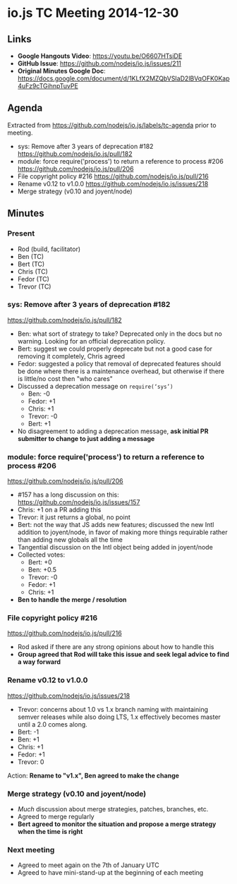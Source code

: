 # io.js TC Meeting 2014-12-30

## Links

* **Google Hangouts Video**: https://youtu.be/O6607HTsiDE
* **GitHub Issue**: https://github.com/nodejs/io.js/issues/211
* **Original Minutes Google Doc**: https://docs.google.com/document/d/1KLfX2MZQbVSIaD2lBVqOFK0Kap4uFz9cTGihnpTuvPE

## Agenda

Extracted from https://github.com/nodejs/io.js/labels/tc-agenda prior to meeting.

* sys: Remove after 3 years of deprecation #182 https://github.com/nodejs/io.js/pull/182
* module: force require('process') to return a reference to process #206 https://github.com/nodejs/io.js/pull/206
* File copyright policy #216 https://github.com/nodejs/io.js/pull/216
* Rename v0.12 to v1.0.0 https://github.com/nodejs/io.js/issues/218
* Merge strategy (v0.10 and joyent/node)

## Minutes

### Present

* Rod (build, facilitator)
* Ben (TC)
* Bert (TC)
* Chris (TC)
* Fedor (TC)
* Trevor (TC)

### sys: Remove after 3 years of deprecation #182 

https://github.com/nodejs/io.js/pull/182

* Ben: what sort of strategy to take? Deprecated only in the docs but no warning. Looking for an official deprecation policy.
* Bert: suggest we could properly deprecate but not a good case for removing it completely, Chris agreed
* Fedor: suggested a policy that removal of deprecated features should be done where there is a maintenance overhead, but otherwise if there is little/no cost then "who cares"
* Discussed a deprecation message on `require(‘sys’)`
  * Ben: -0
  * Fedor: +1
  * Chris: +1
  * Trevor: -0
  * Bert: +1
* No disagreement to adding a deprecation message, **ask initial PR submitter to change to just adding a message**

### module: force require('process') to return a reference to process #206

https://github.com/nodejs/io.js/pull/206

* #157 has a long discussion on this: https://github.com/nodejs/io.js/issues/157
* Chris: +1 on a PR adding this
* Trevor: it just returns a global, no point
* Bert: not the way that JS adds new features; discussed the new Intl addition to joyent/node, in favor of making more things requirable rather than adding new globals all the time
* Tangential discussion on the Intl object being added in joyent/node
* Collected votes:
  * Bert: +0
  * Ben: +0.5
  * Trevor: -0
  * Fedor: +1
  * Chris: +1
* **Ben to handle the merge / resolution**


### File copyright policy #216

https://github.com/nodejs/io.js/pull/216

* Rod asked if there are any strong opinions about how to handle this
* **Group agreed that Rod will take this issue and seek legal advice to find a way forward**

### Rename v0.12 to v1.0.0

https://github.com/nodejs/io.js/issues/218

* Trevor: concerns about 1.0 vs 1.x branch naming with maintaining semver releases while also doing LTS, 1.x effectively becomes master until a 2.0 comes along.
* Bert: -1
* Ben: +1
* Chris: +1
* Fedor: +1
* Trevor: 0

Action: **Rename to "v1.x", Ben agreed to make the change**


### Merge strategy (v0.10 and joyent/node)

* _Much_ discussion about merge strategies, patches, branches, etc.
* Agreed to merge regularly
* **Bert agreed to monitor the situation and propose a merge strategy when the time is right**

### Next meeting

* Agreed to meet again on the 7th of January UTC
* Agreed to have mini-stand-up at the beginning of each meeting


